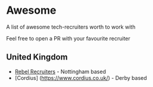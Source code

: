 # Awesome
A list of awesome tech-recruiters worth to work with

Feel free to open a PR with your favourite recruiter

## United Kingdom
* [Rebel Recruiters](https://rebelrecruiters.co.uk/) - Nottingham based
* [Cordius] (https://www.cordius.co.uk/) - Derby based
